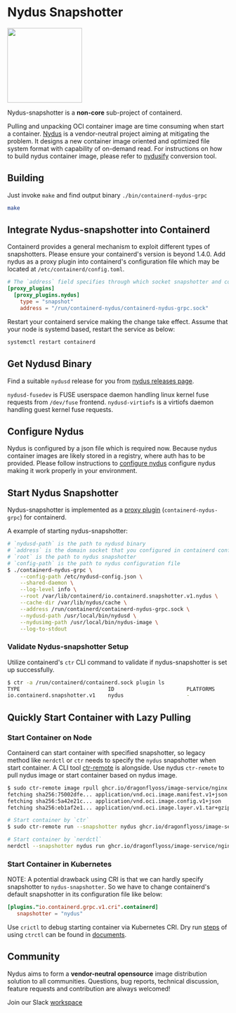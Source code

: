 # Nydus Snapshotter

<p><img src="https://github.com/dragonflyoss/image-service/blob/master/misc/logo.svg" width="170"></p>

Nydus-snapshotter is a **non-core** sub-project of containerd.

Pulling and unpacking OCI container image are time consuming when start a container. [Nydus](https://github.com/dragonflyoss/image-service) is a vendor-neutral project aiming at mitigating the problem. It designs a new container image oriented and optimized file system format with capability of on-demand read. For instructions on how to build nydus container image, please refer to [nydusify](https://github.com/dragonflyoss/image-service/blob/master/docs/nydusify.md) conversion tool.

## Building

Just invoke `make` and find output binary `./bin/containerd-nydus-grpc`

```bash
make
```

## Integrate Nydus-snapshotter into Containerd

Containerd provides a general mechanism to exploit different types of snapshotters. Please ensure your containerd's version is beyond 1.4.0.
Add nydus as a proxy plugin into containerd's configuration file which may be located at `/etc/containerd/config.toml`.

```toml
# The `address` field specifies through which socket snapshotter and containerd communicate.
[proxy_plugins]
  [proxy_plugins.nydus]
    type = "snapshot"
    address = "/run/containerd-nydus/containerd-nydus-grpc.sock"
```

Restart your containerd service making the change take effect. Assume that your node is systemd based, restart the service as below:

```bash
systemctl restart containerd
```

## Get Nydusd Binary

Find a suitable `nydusd` release for you from [nydus releases page](https://github.com/dragonflyoss/image-service/releases).

`nydusd-fusedev` is FUSE userspace daemon handling linux kernel fuse requests from `/dev/fuse` frontend.
`nydusd-virtiofs` is a virtiofs daemon handling guest kernel fuse requests.

## Configure Nydus

Nydus is configured by a json file which is required now. Because nydus container images are likely stored in a registry, where auth has to be provided.
Please follow instructions to [configure nydus](./docs/configure_nydus.md) configure nydus making it work properly in your environment.

## Start Nydus Snapshotter

Nydus-snapshotter is implemented as a [proxy plugin](https://github.com/containerd/containerd/blob/04985039cede6aafbb7dfb3206c9c4d04e2f924d/PLUGINS.md#proxy-plugins) (`containerd-nydus-grpc`) for containerd.

A example of starting nydus-snapshotter:

```bash
# `nydusd-path` is the path to nydusd binary
# `address` is the domain socket that you configured in containerd configuration file
# `root` is the path to nydus snapshotter
# `config-path` is the path to nydus configuration file
$ ./containerd-nydus-grpc \
    --config-path /etc/nydusd-config.json \
    --shared-daemon \
    --log-level info \
    --root /var/lib/containerd/io.containerd.snapshotter.v1.nydus \
    --cache-dir /var/lib/nydus/cache \
    --address /run/containerd/containerd-nydus-grpc.sock \
    --nydusd-path /usr/local/bin/nydusd \
    --nydusimg-path /usr/local/bin/nydus-image \
    --log-to-stdout
```

### Validate Nydus-snapshotter Setup

Utilize containerd's `ctr` CLI command to validate if nydus-snapshotter is set up successfully.

```bash
$ ctr -a /run/containerd/containerd.sock plugin ls
TYPE                            ID                       PLATFORMS      STATUS
io.containerd.snapshotter.v1    nydus                    -              ok
```

## Quickly Start Container with Lazy Pulling

### Start Container on Node

Containerd can start container with specified snapshotter, so legacy method like `nerdctl` or `ctr` needs to specify the `nydus` snapshotter when start container.
A CLI tool [ctr-remote](https://github.com/dragonflyoss/image-service/tree/master/contrib/ctr-remote) is alongside. Use nydus `ctr-remote` to pull nydus image or start container based on nydus image.

```bash
$ sudo ctr-remote image rpull ghcr.io/dragonflyoss/image-service/nginx:nydus-latest
fetching sha256:75002dfe... application/vnd.oci.image.manifest.v1+json
fetching sha256:5a42e21c... application/vnd.oci.image.config.v1+json
fetching sha256:eb1af2e1... application/vnd.oci.image.layer.v1.tar+gzip

# Start container by `ctr`
$ sudo ctr-remote run --snapshotter nydus ghcr.io/dragonflyoss/image-service/nginx:nydus-latest

# Start container by `nerdctl`
nerdctl --snapshotter nydus run ghcr.io/dragonflyoss/image-service/nginx:nydus-latest
```

### Start Container in Kubernetes

NOTE: A potential drawback using CRI is that we can hardly specify snapshotter to `nydus-snapshotter`. So we have to change containerd's default snapshotter in its configuration file like below:

```toml
[plugins."io.containerd.grpc.v1.cri".containerd]
   snapshotter = "nydus"
```

Use `crictl` to debug starting container via Kubernetes CRI. Dry run [steps](./docs/crictl_dry_run.md) of using `ctrctl` can be found in [documents](./docs).

## Community

Nydus aims to form a **vendor-neutral opensource** image distribution solution to all communities.
Questions, bug reports, technical discussion, feature requests and contribution are always welcomed!

Join our Slack [workspace](https://join.slack.com/t/nydusimageservice/shared_invite/zt-pz4qvl4y-WIh4itPNILGhPS8JqdFm_w)
